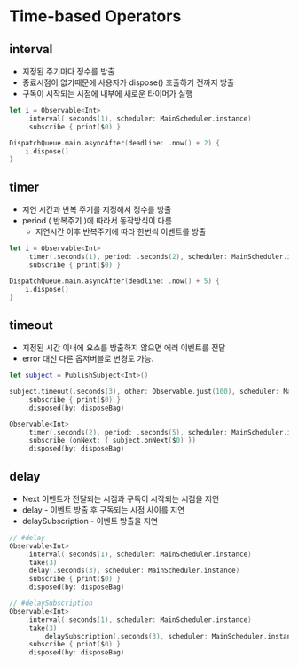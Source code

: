 # Time-based Operators

## interval

- 지정된 주기마다 정수를 방출
- 종료시점이 없기때문에 사용자가 dispose() 호출하기 전까지 방출
- 구독이 시작되는 시점에 내부에 새로운 타이머가 실행

```swift
let i = Observable<Int>
    .interval(.seconds(1), scheduler: MainScheduler.instance)
    .subscribe { print($0) }

DispatchQueue.main.asyncAfter(deadline: .now() + 2) {
    i.dispose()
}
```

## timer

- 지연 시간과 반복 주기를 지정해서 정수를 방출
- period ( 반복주기 )에 따라서 동작방식이 다름
    - 지연시간 이후 반복주기에 따라 한번씩 이벤트를 방출

```swift
let i = Observable<Int>
    .timer(.seconds(1), period: .seconds(2), scheduler: MainScheduler.instance)
    .subscribe { print($0) }

DispatchQueue.main.asyncAfter(deadline: .now() + 5) {
    i.dispose()
}
```

## timeout

- 지정된 시간 이내에 요소를 방출하지 않으면 에러 이벤트를 전달
- error 대신 다른 옵저버블로 변경도 가능.

```swift
let subject = PublishSubject<Int>()

subject.timeout(.seconds(3), other: Observable.just(100), scheduler: MainScheduler.instance)
    .subscribe { print($0) }
    .disposed(by: disposeBag)

Observable<Int>
    .timer(.seconds(2), period: .seconds(5), scheduler: MainScheduler.instance)
    .subscribe (onNext: { subject.onNext($0) })
    .disposed(by: disposeBag)
```

## delay

- Next 이벤트가 전달되는 시점과 구독이 시작되는 시점을 지연
- delay - 이벤트 방출 후 구독되는 시점 사이를 지연
- delaySubscription - 이벤트 방출을 지연

```swift
// #delay
Observable<Int>
    .interval(.seconds(1), scheduler: MainScheduler.instance)
    .take(3)
    .delay(.seconds(3), scheduler: MainScheduler.instance)
    .subscribe { print($0) }
    .disposed(by: disposeBag)

// #delaySubscription
Observable<Int>
    .interval(.seconds(1), scheduler: MainScheduler.instance)
    .take(3)
		.delaySubscription(.seconds(3), scheduler: MainScheduler.instance)
    .subscribe { print($0) }
    .disposed(by: disposeBag)
```